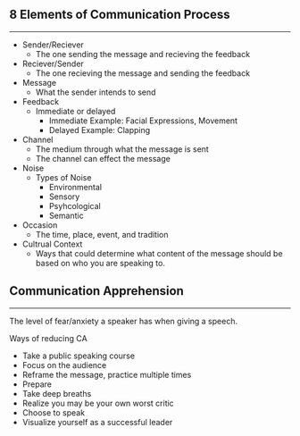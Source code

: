 ## 8 Elements of Communication Process
---
- Sender/Reciever
	- The one sending the message and recieving the feedback
- Reciever/Sender
	- The one recieving the message and sending the feedback
- Message
	- What the sender intends to send
- Feedback
	- Immediate or delayed
		- Immediate Example: Facial Expressions, Movement
		- Delayed Example: Clapping
- Channel
	- The medium through what the message is sent
	- The channel can effect the message
- Noise
	- Types of Noise
		- Environmental
		- Sensory
		- Psyhcological
		- Semantic
- Occasion
	- The time, place, event, and tradition
- Cultrual Context
	- Ways that could determine what content of the message should be based on who you are speaking to.

## Communication Apprehension
---
The level of fear/anxiety a speaker has when giving a speech.

Ways of reducing CA
- Take a public speaking course
- Focus on the audience
- Reframe the message, practice multiple times
- Prepare
- Take deep breaths
- Realize you may be your own worst critic
- Choose to speak
- Visualize yourself as a successful leader

